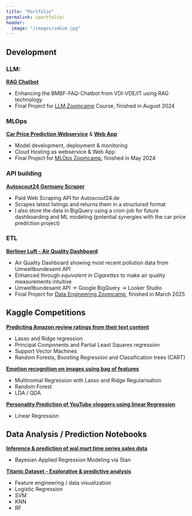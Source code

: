 ```yaml
---
title: "Portfolio"
permalink: /portfolio/
header:
  image: "/images/zakim.jpg"
---
```



## Development

### LLM:
[**RAG Chatbot**](https://github.com/Alexander-Heinz/vdi_chatbot)
* Enhancing the BMBF-FAQ-Chatbot from VDI-VDE/IT using RAG technology
* Final Project for [LLM Zoomcamp](https://github.com/DataTalksClub/llm-zoomcamp/) Course, finished in August 2024

### MLOps
[**Car Price Prediction Webservice**](https://github.com/Alexander-Heinz/autoscout-price-prediction) & [**Web App**](https://github.com/Alexander-Heinz/car-price-webapp)
* Model development, deployment & monitoring
* Cloud Hosting as webservice & Web App
* Final Project for [MLOps Zoomcamp](https://github.com/DataTalksClub/mlops-zoomcamp/tree/main), finished in May 2024

### API building
[**Autoscout24 Germany Scraper**](https://apify.com/glaswasser/autoscout24-germany-deutschland---scraper)
* Paid Web Scraping API for Autoscout24.de
* Scrapes latest listings and returns them in a structured format
* I also store the data in BigQuery using a cron-job for future dashboarding and ML modeling (potential synergies with the car price prediction project)

### ETL
[**Berliner Luft - Air Quality Dashboard**](https://github.com/Alexander-Heinz/Berliner-Luft)
* Air Quality Dashboard showing most recent pollution data from Umweltbundesamt API
* Enhanced through *equivalent in Cigarettes* to make air quality measurements intuitive
* Umweltbundesamt API -> Google BigQuery -> Looker Studio
* Final Project for [Data Engineering Zoomcamp](https://github.com/DataTalksClub/data-engineering-zoomcamp/), finished in March 2025



## Kaggle Competitions

[**Predicting Amazon review ratings from their text content**](https://www.kaggle.com/glaswasser/baby-reviews-elise-tom-alex-group-5-round-2)
* Lasso and Ridge regression
* Principal Components and Partial Least Squares regression
* Support Vector Machines
* Random Forests, Boosting Regression and Classification trees (CART)


[**Emotion recognition on images using bag of features**](https://www.kaggle.com/glaswasser/emotion-recognition-t5-alexander-cathelijne-final)
* Multinomial Regression with Lasso and Ridge Regularisation
* Random Forest
* LDA / QDA


[**Personality Prediction of YouTube vloggers using linear Regression**](https://www.kaggle.com/glaswasser/notebook-bertlich-arja-heinz-team-2)

* Linear Regression

## Data Analysis / Prediction Notebooks

[**Inference & prediction of wal mart time series sales data**](https://www.kaggle.com/code/glaswasser/inference-prediction-bayesian-regression-rstan)

* Bayesian Applied Regression Modeling via Stan


[**Titanic Dataset - Explorative & predictive analysis**](https://www.kaggle.com/code/glaswasser/titanic-dataset-explorative-predictive-analysis)

* Feature engineering / data visualization
* Logistic Regression
* SVM
* KNN
* RF

